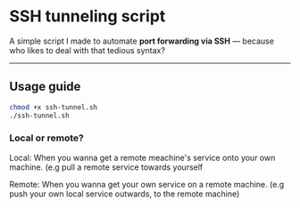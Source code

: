 # SSH tunneling script

A simple script I made to automate **port forwarding via SSH** — because who likes to deal with that tedious syntax? 

---

##  Usage guide
```bash
chmod +x ssh-tunnel.sh
./ssh-tunnel.sh
```

### Local or remote?

Local: When you wanna get a remote meachine's service onto your own machine. (e.g pull a remote service towards yourself


Remote: When you wanna get your own service on a remote machine. (e.g push your own local service outwards, to the remote machine)
